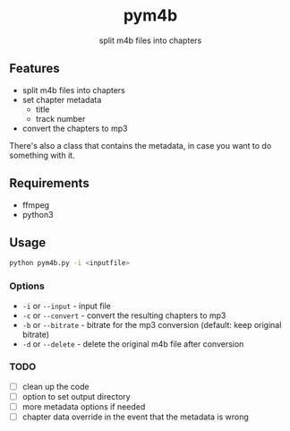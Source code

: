 <div align="center">
  <h1>pym4b</h1>
  <p>split m4b files into chapters</p>
</div>

## Features

- split m4b files into chapters
- set chapter metadata
  - title
  - track number
- convert the chapters to mp3

There's also a class that contains the metadata, in case you want to do something with it.

## Requirements

- ffmpeg
- python3

## Usage

```bash
python pym4b.py -i <inputfile>
```

### Options

- `-i` or `--input` - input file
- `-c` or `--convert` - convert the resulting chapters to mp3
- `-b` or `--bitrate` - bitrate for the mp3 conversion (default: keep original bitrate)
- `-d` or `--delete` - delete the original m4b file after conversion

### TODO

- [ ] clean up the code
- [ ] option to set output directory
- [ ] more metadata options if needed
- [ ] chapter data override in the event that the metadata is wrong
